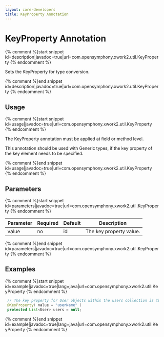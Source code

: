 ```yaml
---
layout: core-developers
title: KeyProperty Annotation
---
```


# KeyProperty Annotation



{% comment %}start snippet id=description|javadoc=true|url=com.opensymphony.xwork2.util.KeyProperty {% endcomment %}
<p> <p>Sets the KeyProperty for type conversion.</p>
</p>
{% comment %}end snippet id=description|javadoc=true|url=com.opensymphony.xwork2.util.KeyProperty {% endcomment %}

## Usage



{% comment %}start snippet id=usage|javadoc=true|url=com.opensymphony.xwork2.util.KeyProperty {% endcomment %}
<p> <p>The KeyProperty annotation must be applied at field or method level.</p>
 <p>This annotation should be used with Generic types, if the key property of the key element needs to be specified.</p>
</p>
{% comment %}end snippet id=usage|javadoc=true|url=com.opensymphony.xwork2.util.KeyProperty {% endcomment %}

## Parameters



{% comment %}start snippet id=parameters|javadoc=true|url=com.opensymphony.xwork2.util.KeyProperty {% endcomment %}
<p> <table summary="">
 <thead>
 <tr>
 <th>Parameter</th>
 <th>Required</th>
 <th>Default</th>
 <th>Description</th>
 </tr>
 </thead>
 <tbody>
 <tr>
 <td>value</td>
 <td>no</td>
 <td>id</td>
 <td>The key property value.</td>
 </tr>
 </tbody>
 </table>
</p>
{% comment %}end snippet id=parameters|javadoc=true|url=com.opensymphony.xwork2.util.KeyProperty {% endcomment %}

## Examples



{% comment %}start snippet id=example|javadoc=true|lang=java|url=com.opensymphony.xwork2.util.KeyProperty {% endcomment %}

```java
 // The key property for User objects within the users collection is the <code>userName</code> attribute.
 @KeyProperty( value = "userName" )
 protected List<User> users = null;

```

{% comment %}end snippet id=example|javadoc=true|lang=java|url=com.opensymphony.xwork2.util.KeyProperty {% endcomment %}
